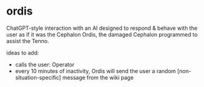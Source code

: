# ordis

ChatGPT-style interaction with an AI designed to respond & behave with the user as if it was the Cephalon Ordis, the damaged Cephalon programmed to assist the Tenno.

ideas to add:
- calls the user: Operator
- every 10 minutes of inactivity, Ordis will send the user a random [non-situation-specific] message from the wiki page
